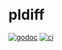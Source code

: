 # pldiff

[![godoc](https://pkg.go.dev/badge/github.com/willabides/pldiff.svg)](https://pkg.go.dev/github.com/willabides/pldiff)
[![ci](https://github.com/WillAbides/pldiff/workflows/ci/badge.svg?branch=main&event=push)](https://github.com/WillAbides/pldiff/actions?query=workflow%3Aci+branch%3Amain+event%3Apush)
